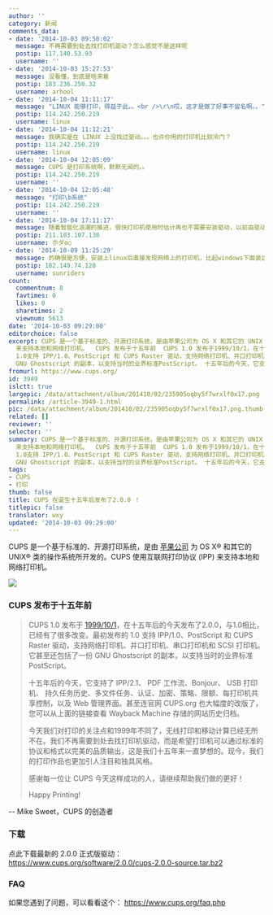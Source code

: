```yaml
---
author: ''
category: 新闻
comments_data:
- date: '2014-10-03 09:50:02'
  message: 不再需要到处去找打印机驱动？怎么感觉不是这样呢
  postip: 117.140.53.93
  username: ''
- date: '2014-10-03 15:27:53'
  message: 没看懂，到底是啥来着
  postip: 183.236.250.32
  username: arhool
- date: '2014-10-04 11:11:17'
  message: "LINUX 能够打印，得益于此。。<br />\r\n哎，这才是做了好事不留名啊。。"
  postip: 114.242.250.219
  username: linux
- date: '2014-10-04 11:12:21'
  message: 我确实是在 LINUX 上没找过驱动。。。也许你用的打印机比较冷门？
  postip: 114.242.250.219
  username: linux
- date: '2014-10-04 12:05:09'
  message: CUPS 是打印系统啊，默默无闻的。。
  postip: 114.242.250.219
  username: ''
- date: '2014-10-04 12:05:48'
  message: "打印\b系统"
  postip: 114.242.250.219
  username: ''
- date: '2014-10-04 17:11:17'
  message: 随着智能化浪潮的推进，很快打印机使用时估计再也不需要安装驱动，以前由驱动完成的功能都可以由打印机内的嵌入式系统来处理，打印机设置账户和密码，认证登陆后就可以发送打印任务，并可一查看正在进行中以及排队中的任务，并调整任务顺序，取消暂定或者恢复任务等．所以，不就以后在Ubuntu这样的Linux系统上使用打印机这样的外围设备将会越来越容易
  postip: 211.103.107.130
  username: 朩ダo○
- date: '2014-10-09 11:25:29'
  message: 的确很是方便，安装上linux后直接发现网络上的打印机，比起windows下面装这个那个驱动简易多了@！～
  postip: 182.149.74.128
  username: sunriders
count:
  commentnum: 8
  favtimes: 0
  likes: 0
  sharetimes: 2
  viewnum: 5613
date: '2014-10-03 09:29:00'
editorchoice: false
excerpt: CUPS 是一个基于标准的、开源打印系统，是由苹果公司为 OS X 和其它的 UNIX 类的操作系统所开发的。CUPS 使用互联网打印协议 (IPP)
  来支持本地和网络打印机。  CUPS 发布于十五年前  CUPS 1.0 发布于1999/10/1，在十五年后的今天发布了2.0.0，与1.0相比，已经有了很多改变。最初发布的
  1.0支持 IPP/1.0、PostScript 和 CUPS Raster 驱动，支持网络打印机、并口打印机、串口打印机和 SCSI 打印机。它甚至还包括了一份
  GNU Ghostscript 的副本，以支持当时的业界标准PostScript。 十五年后的今天，它支持了 IPP/2.1、 PDF 工作流、Bonjour、
fromurl: https://www.cups.org/
id: 3949
islctt: true
largepic: /data/attachment/album/201410/02/235905oqby5f7wrxlf0x17.png
permalink: /article-3949-1.html
pic: /data/attachment/album/201410/02/235905oqby5f7wrxlf0x17.png.thumb.jpg
related: []
reviewer: ''
selector: ''
summary: CUPS 是一个基于标准的、开源打印系统，是由苹果公司为 OS X 和其它的 UNIX 类的操作系统所开发的。CUPS 使用互联网打印协议 (IPP)
  来支持本地和网络打印机。  CUPS 发布于十五年前  CUPS 1.0 发布于1999/10/1，在十五年后的今天发布了2.0.0，与1.0相比，已经有了很多改变。最初发布的
  1.0支持 IPP/1.0、PostScript 和 CUPS Raster 驱动，支持网络打印机、并口打印机、串口打印机和 SCSI 打印机。它甚至还包括了一份
  GNU Ghostscript 的副本，以支持当时的业界标准PostScript。 十五年后的今天，它支持了 IPP/2.1、 PDF 工作流、Bonjour、
tags:
- CUPS
- 打印
thumb: false
title: CUPS 在诞生十五年后发布了2.0.0 ！
titlepic: false
translator: wxy
updated: '2014-10-03 09:29:00'
---
```


CUPS 是一个基于标准的、开源打印系统，是由 [苹果公司](http://www.apple.com/) 为 OS X® 和其它的 UNIX® 类的操作系统所开发的。CUPS 使用互联网打印协议 (IPP) 来支持本地和网络打印机。


![](/data/attachment/album/201410/02/235905oqby5f7wrxlf0x17.png)


### CUPS 发布于十五年前



> 
> CUPS 1.0 发布于 [1999/10/1](https://web.archive.org/web/20000126074742/http://cups.org/news.html#01OCT1999)，在十五年后的今天发布了2.0.0，与1.0相比，已经有了很多改变。最初发布的 1.0 支持 IPP/1.0、PostScript 和 CUPS Raster 驱动，支持网络打印机、并口打印机、串口打印机和 SCSI 打印机。它甚至还包括了一份 GNU Ghostscript 的副本，以支持当时的业界标准 PostScript。
> 
> 
> 十五年后的今天，它支持了 IPP/2.1、 PDF 工作流、Bonjour、 USB 打印机、 持久任务历史、多文件任务、认证、加密、策略、限额、每打印机共享控制，以及 Web 管理界面。甚至连官网 CUPS.org 也大幅度的改版了，您可以从上面的链接查看 Wayback Machine 存储的网站历史归档。
> 
> 
> 今天我们对打印的关注点和1999年不同了，无线打印和移动计算已经无所不在。我们不再需要到处去找打印机驱动，而是希望打印机可以通过标准的协议和格式以完美的品质输出，这是我们十五年来一直梦想的。现今，我们的打印作品也更加引人注目和独具风格。
> 
> 
> 感谢每一位让 CUPS 今天这样成功的人，请继续帮助我们做的更好！
> 
> 
> Happy Printing!
> 
> 
> 


-- Mike Sweet，CUPS 的创造者


### 下载


点此下载最新的 2.0.0 正式版驱动： <https://www.cups.org/software/2.0.0/cups-2.0.0-source.tar.bz2>


### FAQ


如果您遇到了问题，可以看看这个： <https://www.cups.org/faq.php>